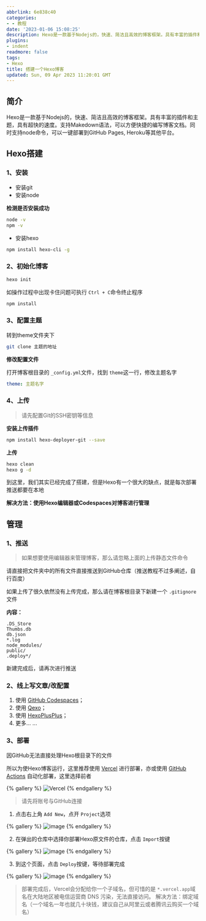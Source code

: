 ```yaml
---
abbrlink: 6e838c40
categories:
- - 教程
date: '2023-01-06 15:08:25'
description: Hexo是一款基于Nodejs的，快速、简洁且高效的博客框架。具有丰富的插件和主题，具有超快的速度。支持Makedown语法，可以方便快捷的编写博客文档。同时支持node命令，可以一键部署到GitHub Pages, Heroku等其他平台。
plugins:
- indent
readmore: false
tags:
- Hexo
title: 搭建一个Hexo博客
updated: Sun, 09 Apr 2023 11:20:01 GMT
---
```

## 简介

Hexo是一款基于Nodejs的，快速、简洁且高效的博客框架。具有丰富的插件和主题，具有超快的速度。支持Makedown语法，可以方便快捷的编写博客文档。同时支持node命令，可以一键部署到GitHub Pages, Heroku等其他平台。

## Hexo搭建

### 1、安装

- 安装git
- 安装node

**检测是否安装成功**

```bash
node -v
npm -v
```

- 安装hexo

```bash
npm install hexo-cli -g
```

### 2、初始化博客

```bash
hexo init
```

如操作过程中出现卡住问题可执行 `Ctrl + C`命令终止程序

```bash
npm install
```

### 3、配置主题

转到theme文件夹下

```bash
git clone 主题的地址
```

**修改配置文件**

打开博客根目录的 `_config.yml`文件，找到 `theme`这一行，修改主题名字

```YAML
theme: 主题名字
```

### 4、上传

> 请先配置Git的SSH密钥等信息

**安装上传插件**

```bash
npm install hexo-deployer-git --save
```

**上传**

```bash
hexo clean
hexo g -d
```

到这里，我们其实已经完成了搭建，但是Hexo有一个很大的缺点，就是每次部署推送都要在本地

**解决方法：使用Hexo编辑器或Codespaces对博客进行管理**

## 管理

### 1、推送

> 如果想要使用编辑器来管理博客，那么请忽略上面的上传静态文件命令

请直接把文件夹中的所有文件直接推送到GitHub仓库（推送教程不过多阐述，自行百度）

如果上传了很久依然没有上传完成，那么请在博客根目录下新建一个 `.gitignore`文件

**内容：**

```
.DS_Store
Thumbs.db
db.json
*.log
node_modules/
public/
.deploy*/
```

新建完成后，请再次进行推送

### 2、线上写文章/改配置

1. 使用 [GitHub Codespaces](https://github.com/codespaces/)；
2. 使用 [Qexo](https://www.oplog.cn/qexo/)；
3. 使用 [HexoPlusPlus](https://hexoplusplus.js.org)；
4. 更多... ...

### 3、部署

因GitHub无法直接处理Hexo根目录下的文件

所以为使Hexo博客运行，这里推荐使用 [Vercel](https://vercel.com) 进行部署，亦或使用 [GitHub Actions](https://xaoxuu.com/blog/20221126/#GitHub-Actions-自动化部署) 自动化部署，这里选择前者

{% gallery %}
![Vercel](https://cdn.wndbac.cn/gh/wndbac/Static/blog_img/2023/1/image_4e57c9f5fc1631f3e415d4c400ccfe13.png)
{% endgallery %}

> 请先将账号与GitHub连接

1. 点击右上角 `Add New`，点开 `Project`选项

{% gallery %}
![image](https://cdn.wndbac.cn/gh/wndbac/Static/blog_img/2023/1/image_41687b54331a498b75870525bd9b4bc0.png)
{% endgallery %}

2. 在弹出的仓库中选择你部署Hexo原文件的仓库，点击 `Import`按键

{% gallery %}
![image](https://cdn.wndbac.cn/gh/wndbac/Static/blog_img/2023/1/image_51b10f51997779da1f01373e757bbab7.png)
{% endgallery %}

3. 到这个页面，点击 `Deploy`按键，等待部署完成

{% gallery %}
![image](https://cdn.wndbac.cn/gh/wndbac/Static/blog_img/2023/1/image_69d70e631d5aa9c3038167263b1dd21f.png)
{% endgallery %}

> 部署完成后，Vercel会分配给你一个子域名，但可惜的是 `*.vercel.app`域名在大陆地区被电信运营商 DNS 污染，无法直接访问。
> 解决方法：绑定域名（一个域名一年也就几十块钱，建议自己从阿里云或者腾讯云购买一个域名）
